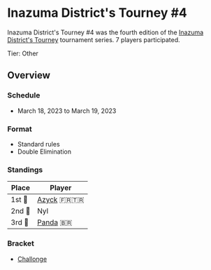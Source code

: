 # Inazuma District's Tourney #4

Inazuma District's Tourney #4 was the fourth edition of the [Inazuma District's Tourney](districtmain.md) tournament series.
7 players participated.

Tier: Other

## Overview

### Schedule
- March 18, 2023 to March 19, 2023

### Format
- Standard rules
- Double Elimination

### Standings

|Place|Player|
|-|-|
|1st :1st_place_medal:|[Azyck](../../players/french/azyck.md) :fr::tr:|
|2nd :2nd_place_medal:|Nyl|
|3rd :3rd_place_medal:|[Panda](../../players/brazilian/panda.md) :brazil:|

### Bracket
- [Challonge](https://challonge.com/Inazuma_Districts_Tourney3)